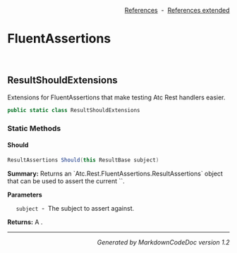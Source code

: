 <div style='text-align: right'>

[References](Index.md)&nbsp;&nbsp;-&nbsp;&nbsp;[References extended](IndexExtended.md)
</div>

# FluentAssertions

<br />


## ResultShouldExtensions
Extensions for FluentAssertions that make testing Atc Rest handlers easier.


```csharp
public static class ResultShouldExtensions
```

### Static Methods


#### Should

```csharp
ResultAssertions Should(this ResultBase subject)
```
<p><b>Summary:</b> Returns an `Atc.Rest.FluentAssertions.ResultAssertions` object that can be used  to assert the current ``.</p>

<b>Parameters</b>

&nbsp;&nbsp;&nbsp;&nbsp;&nbsp;`subject`&nbsp;&nbsp;-&nbsp;&nbsp;The subject to assert against.<br />
<p><b>Returns:</b> A .</p>

<hr /><div style='text-align: right'><i>Generated by MarkdownCodeDoc version 1.2</i></div>
